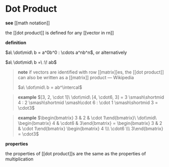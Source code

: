 # Dot Product

**see** [[math notation]]

the [[dot product]] is defined for any [[vector in rn]]

**definition**

$a\ \dot\mid\ b = a^0b^0 : \cdots a^nb^n$, or alternatively

$a\ \dot\mid\ b =\ :\! ab$

> **note** if vectors are identified with row [[matrix]]es, the [[dot product]] can also be written as a [[matrix]] product &mdash; Wikipedia
>
> $a\ \dot\mid\ b = ab^\intercal$

> **example** $[3, 2, \cdot 1]\ \dot\mid\ [4, \cdot6, 3] = 3 \smash\shortmid 4 : 2 \smash\shortmid \smash\cdot 6 : \cdot 1 \smash\shortmid 3 = \cdot3$

> **example** $\begin{bmatrix} 3 & 2 & \cdot 1\end{bmatrix}\ \dot\mid\ \begin{bmatrix} 4 & \cdot6 & 3\end{bmatrix} = \begin{bmatrix} 3 & 2 & \cdot 1\end{bmatrix} \begin{bmatrix} 4 \\\  \cdot6 \\\  3\end{bmatrix} = \cdot3$

**properties**

the properties of [[dot product]]s are the same as the properties of multiplication
